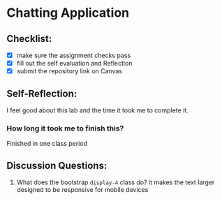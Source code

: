 Chatting Application
=====================

## Checklist:
- [x] make sure the assignment checks pass
- [x] fill out the self evaluation and Reflection
- [x] submit the repository link on Canvas

## Self-Reflection:
<!-- Write your self-reflection under this line -->
I feel good about this lab and the time it took me to complete it.
### How long it took me to finish this?
Finished in one class period

## Discussion Questions:
1. What does the bootstrap `display-4` class do?
it makes the text larger
designed to be responsive for mobile devices